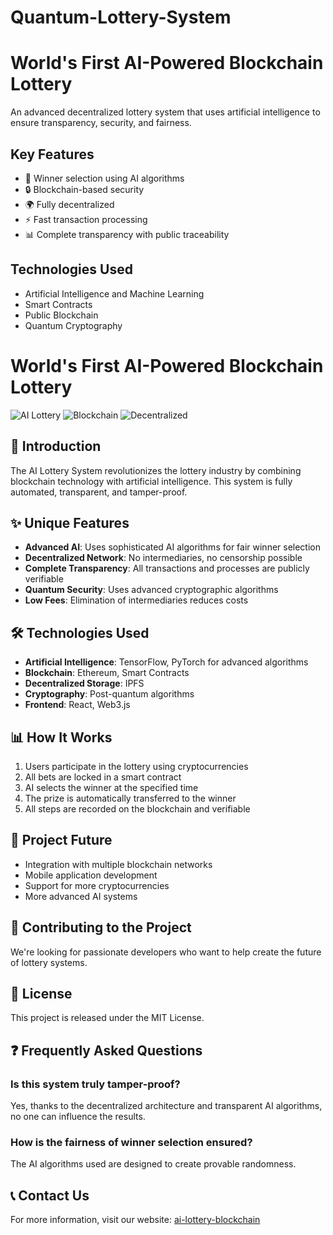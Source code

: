 # Quantum-Lottery-System
# World's First AI-Powered Blockchain Lottery

An advanced decentralized lottery system that uses artificial intelligence to ensure transparency, security, and fairness.

## Key Features

- 🤖 Winner selection using AI algorithms
- 🔒 Blockchain-based security
- 🌍 Fully decentralized
- ⚡ Fast transaction processing
- 📊 Complete transparency with public traceability

## Technologies Used

- Artificial Intelligence and Machine Learning
- Smart Contracts
- Public Blockchain
- Quantum Cryptography

# World's First AI-Powered Blockchain Lottery

![AI Lottery](https://img.shields.io/badge/AI-Powered-blue)
![Blockchain](https://img.shields.io/badge/Blockchain-Secure-green)
![Decentralized](https://img.shields.io/badge/Decentralized-Transparent-orange)

## 🚀 Introduction

The AI Lottery System revolutionizes the lottery industry by combining blockchain technology with artificial intelligence. This system is fully automated, transparent, and tamper-proof.

## ✨ Unique Features

- **Advanced AI**: Uses sophisticated AI algorithms for fair winner selection
- **Decentralized Network**: No intermediaries, no censorship possible
- **Complete Transparency**: All transactions and processes are publicly verifiable
- **Quantum Security**: Uses advanced cryptographic algorithms
- **Low Fees**: Elimination of intermediaries reduces costs

## 🛠️ Technologies Used

- **Artificial Intelligence**: TensorFlow, PyTorch for advanced algorithms
- **Blockchain**: Ethereum, Smart Contracts
- **Decentralized Storage**: IPFS
- **Cryptography**: Post-quantum algorithms
- **Frontend**: React, Web3.js

## 📊 How It Works

1. Users participate in the lottery using cryptocurrencies
2. All bets are locked in a smart contract
3. AI selects the winner at the specified time
4. The prize is automatically transferred to the winner
5. All steps are recorded on the blockchain and verifiable

## 🔮 Project Future

- Integration with multiple blockchain networks
- Mobile application development
- Support for more cryptocurrencies
- More advanced AI systems

## 🤝 Contributing to the Project

We're looking for passionate developers who want to help create the future of lottery systems.

## 📄 License

This project is released under the MIT License.

## ❓ Frequently Asked Questions

### Is this system truly tamper-proof?
Yes, thanks to the decentralized architecture and transparent AI algorithms, no one can influence the results.

### How is the fairness of winner selection ensured?
The AI algorithms used are designed to create provable randomness.

## 📞 Contact Us

For more information, visit our website: [ai-lottery-blockchain](https://ai-lottery-blockchain)
